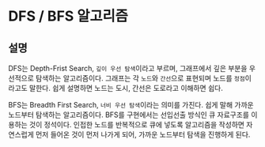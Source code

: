 # DFS / BFS 알고리즘

## 설명
DFS는 Depth-Frist Search, `깊이 우선 탐색`이라고 부르며, 그래프에서 깊은 부분을 우선적으로 탐색하는 알고리즘이다.
그래프는 각 `노드`와 `간선`으로 표현되며 노드를 `정점`이라고도 말한다. 쉽게 설명하면 노드는 도시, 간선은 도로라고 이해하면 쉽다.

BFS는 Breadth First Search, `너비 우선 탐색`이라는 의미를 가진다. 쉽게 말해 가까운 노드부터 탐색하는 알고리즘이다.
BFS를 구현에서는 선입선출 방식인 큐 자료구조를 이용하는 것이 정석이다. 인접한 노드를 반복적으로 큐에 넣도록 알고리즘을 작성하면
자연스럽게 먼저 들어온 것이 먼저 나가게 되어, 가까운 노드부터 탐색을 진행하게 된다.